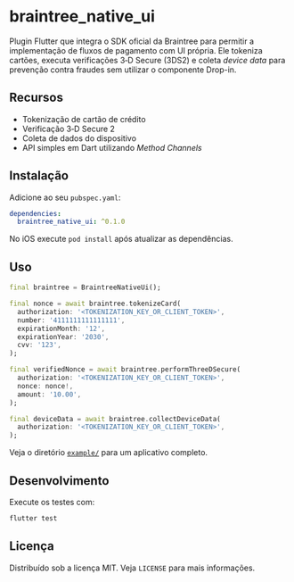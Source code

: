 # braintree_native_ui

Plugin Flutter que integra o SDK oficial da Braintree para permitir a
implementação de fluxos de pagamento com UI própria. Ele tokeniza cartões,
executa verificações 3‑D Secure (3DS2) e coleta *device data* para prevenção
contra fraudes sem utilizar o componente Drop-in.

## Recursos

- Tokenização de cartão de crédito
- Verificação 3‑D Secure 2
- Coleta de dados do dispositivo
- API simples em Dart utilizando *Method Channels*

## Instalação

Adicione ao seu `pubspec.yaml`:

```yaml
dependencies:
  braintree_native_ui: ^0.1.0
```

No iOS execute `pod install` após atualizar as dependências.

## Uso

```dart
final braintree = BraintreeNativeUi();

final nonce = await braintree.tokenizeCard(
  authorization: '<TOKENIZATION_KEY_OR_CLIENT_TOKEN>',
  number: '4111111111111111',
  expirationMonth: '12',
  expirationYear: '2030',
  cvv: '123',
);

final verifiedNonce = await braintree.performThreeDSecure(
  authorization: '<TOKENIZATION_KEY_OR_CLIENT_TOKEN>',
  nonce: nonce!,
  amount: '10.00',
);

final deviceData = await braintree.collectDeviceData(
  authorization: '<TOKENIZATION_KEY_OR_CLIENT_TOKEN>',
);
```

Veja o diretório [`example/`](example) para um aplicativo completo.

## Desenvolvimento

Execute os testes com:

```bash
flutter test
```

## Licença

Distribuído sob a licença MIT. Veja `LICENSE` para mais informações.
